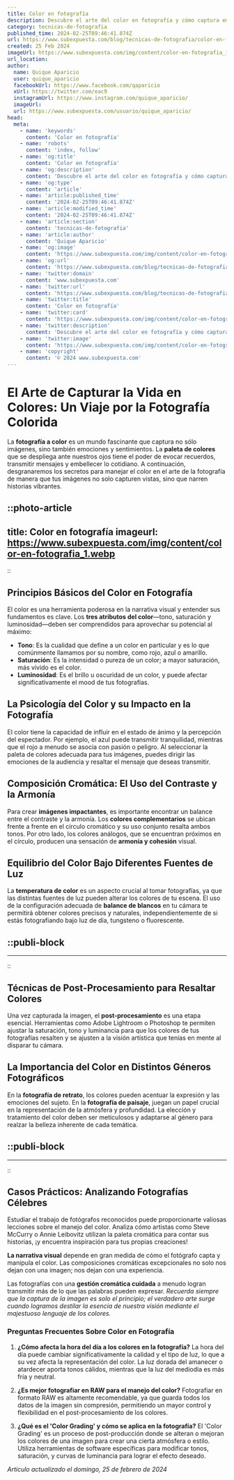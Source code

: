 ```yaml
---
title: Color en fotografía
description: Descubre el arte del color en fotografía y cómo captura emociones. Consejos expertos para fotos vibrantes y significativas. ¡Perfecciona tu técnica!
category: tecnicas-de-fotografia
published_time: 2024-02-25T09:46:41.874Z
url: https://www.subexpuesta.com/blog/tecnicas-de-fotografia/color-en-fotografia
created: 25 Feb 2024
imageUrl: https://www.subexpuesta.com/img/content/color-en-fotografia_1.webp
url_location:
author:
  name: Quique Aparicio
  user: quique_aparicio
  facebookUrl: https://www.facebook.com/qaparicio
  xUrl: https://twitter.com/eac9
  instagramUrl: https://www.instagram.com/quique_aparicio/
  imageUrl: 
  url: https://www.subexpuesta.com/usuario/quique_aparicio/
head:
  meta:
    - name: 'keywords'
      content: 'Color en fotografía'
    - name: 'robots'
      content: 'index, follow'
    - name: 'og:title'
      content: 'Color en fotografía'
    - name: 'og:description'
      content: 'Descubre el arte del color en fotografía y cómo captura emociones. Consejos expertos para fotos vibrantes y significativas. ¡Perfecciona tu técnica!'
    - name: 'og:type'
      content: 'article'
    - name: 'article:published_time'
      content: '2024-02-25T09:46:41.874Z'
    - name: 'article:modified_time'
      content: '2024-02-25T09:46:41.874Z'
    - name: 'article:section'
      content: 'tecnicas-de-fotografia'
    - name: 'article:author'
      content: 'Quique Aparicio'
    - name: 'og:image'
      content: 'https://www.subexpuesta.com/img/content/color-en-fotografia_1.webp'
    - name: 'og:url'
      content: 'https://www.subexpuesta.com/blog/tecnicas-de-fotografia/color-en-fotografia'
    - name: 'twitter:domain'
      content: 'www.subexpuesta.com'
    - name: 'twitter:url'
      content: 'https://www.subexpuesta.com/blog/tecnicas-de-fotografia/color-en-fotografia'
    - name: 'twitter:title'
      content: 'Color en fotografía'
    - name: 'twitter:card'
      content: 'https://www.subexpuesta.com/img/content/color-en-fotografia_1.webp'
    - name: 'twitter:description'
      content: 'Descubre el arte del color en fotografía y cómo captura emociones. Consejos expertos para fotos vibrantes y significativas. ¡Perfecciona tu técnica!'
    - name: 'twitter:image'
      content: 'https://www.subexpuesta.com/img/content/color-en-fotografia_1.webp'
    - name: 'copyright'
      content: '© 2024 www.subexpuesta.com'
---
```

# El Arte de Capturar la Vida en Colores: Un Viaje por la Fotografía Colorida

La **fotografía a color** es un mundo fascinante que captura no sólo imágenes, sino también emociones y sentimientos. La **paleta de colores** que se despliega ante nuestros ojos tiene el poder de evocar recuerdos, transmitir mensajes y embellecer lo cotidiano. A continuación, desgranaremos los secretos para manejar el color en el arte de la fotografía de manera que tus imágenes no solo capturen vistas, sino que narren historias vibrantes. 


::photo-article
---
title: Color en fotografía
imageurl: https://www.subexpuesta.com/img/content/color-en-fotografia_1.webp
---
::


## Principios Básicos del Color en Fotografía
El color es una herramienta poderosa en la narrativa visual y entender sus fundamentos es clave. Los **tres atributos del color**—tono, saturación y luminosidad—deben ser comprendidos para aprovechar su potencial al máximo:

- **Tono**: Es la cualidad que define a un color en particular y es lo que comúnmente llamamos por su nombre, como rojo, azul o amarillo.
- **Saturación**: Es la intensidad o pureza de un color; a mayor saturación, más vívido es el color.
- **Luminosidad**: Es el brillo u oscuridad de un color, y puede afectar significativamente el mood de tus fotografías.

## La Psicología del Color y su Impacto en la Fotografía
El color tiene la capacidad de influir en el estado de ánimo y la percepción del espectador. Por ejemplo, el azul puede transmitir tranquilidad, mientras que el rojo a menudo se asocia con pasión o peligro. Al seleccionar la paleta de colores adecuada para tus imágenes, puedes dirigir las emociones de la audiencia y resaltar el mensaje que deseas transmitir.

## Composición Cromática: El Uso del Contraste y la Armonía
Para crear **imágenes impactantes**, es importante encontrar un balance entre el contraste y la armonía. Los **colores complementarios** se ubican frente a frente en el círculo cromático y su uso conjunto resalta ambos tonos. Por otro lado, los colores análogos, que se encuentran próximos en el círculo, producen una sensación de **armonía y cohesión** visual.

## Equilibrio del Color Bajo Diferentes Fuentes de Luz
La **temperatura de color** es un aspecto crucial al tomar fotografías, ya que las distintas fuentes de luz pueden alterar los colores de tu escena. El uso de la configuración adecuada de **balance de blancos** en tu cámara te permitirá obtener colores precisos y naturales, independientemente de si estás fotografiando bajo luz de día, tungsteno o fluorescente.


  ::publi-block
  ---
  ---
  ::
  
  
## Técnicas de Post-Procesamiento para Resaltar Colores
Una vez capturada la imagen, el **post-procesamiento** es una etapa esencial. Herramientas como Adobe Lightroom o Photoshop te permiten ajustar la saturación, tono y luminancia para que los colores de tus fotografías resalten y se ajusten a la visión artística que tenías en mente al disparar tu cámara.

## La Importancia del Color en Distintos Géneros Fotográficos
En la **fotografía de retrato**, los colores pueden acentuar la expresión y las emociones del sujeto. En la **fotografía de paisaje**, juegan un papel crucial en la representación de la atmósfera y profundidad. La elección y tratamiento del color deben ser meticulosos y adaptarse al género para realzar la belleza inherente de cada temática.


  ::publi-block
  ---
  ---
  ::
  
  
## Casos Prácticos: Analizando Fotografías Célebres
Estudiar el trabajo de fotógrafos reconocidos puede proporcionarte valiosas lecciones sobre el manejo del color. Analiza cómo artistas como Steve McCurry o Annie Leibovitz utilizan la paleta cromática para contar sus historias, ¡y encuentra inspiración para tus propias creaciones!

**La narrativa visual** depende en gran medida de cómo el fotógrafo capta y manipula el color. Las composiciones cromáticas excepcionales no solo nos dejan con una imagen; nos dejan con una experiencia.

Las fotografías con una **gestión cromática cuidada** a menudo logran transmitir más de lo que las palabras pueden expresar. *Recuerda siempre que la captura de la imagen es solo el principio; el verdadero arte surge cuando logramos destilar la esencia de nuestra visión mediante el majestuoso lenguaje de los colores.*

### Preguntas Frecuentes Sobre Color en Fotografía

1. **¿Cómo afecta la hora del día a los colores en la fotografía?**
   La hora del día puede cambiar significativamente la calidad y el tipo de luz, lo que a su vez afecta la representación del color. La luz dorada del amanecer o atardecer aporta tonos cálidos, mientras que la luz del mediodía es más fría y neutral.

2. **¿Es mejor fotografiar en RAW para el manejo del color?**
   Fotografiar en formato RAW es altamente recomendable, ya que guarda todos los datos de la imagen sin compresión, permitiendo un mayor control y flexibilidad en el post-procesamiento de los colores.

3. **¿Qué es el 'Color Grading' y cómo se aplica en la fotografía?**
   El 'Color Grading' es un proceso de post-producción donde se alteran o mejoran los colores de una imagen para crear una cierta atmósfera o estilo. Utiliza herramientas de software específicas para modificar tonos, saturación, y curvas de luminancia para lograr el efecto deseado.

_Artículo actualizado el domingo, 25 de febrero de 2024_